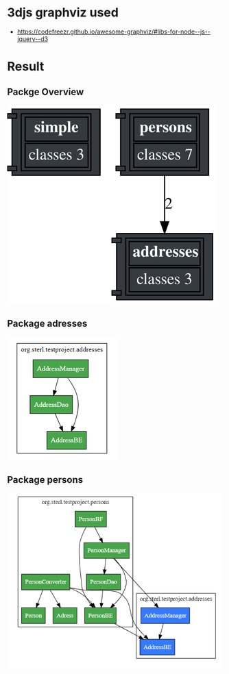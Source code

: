 # 3djs graphviz used
- https://codefreezr.github.io/awesome-graphviz/#libs-for-node--js--jquery--d3

# Result

## Packge Overview
<img src="test.project.svg">

## Package adresses
<img src="addresses.png">

## Package persons

<img src="persons.png">
